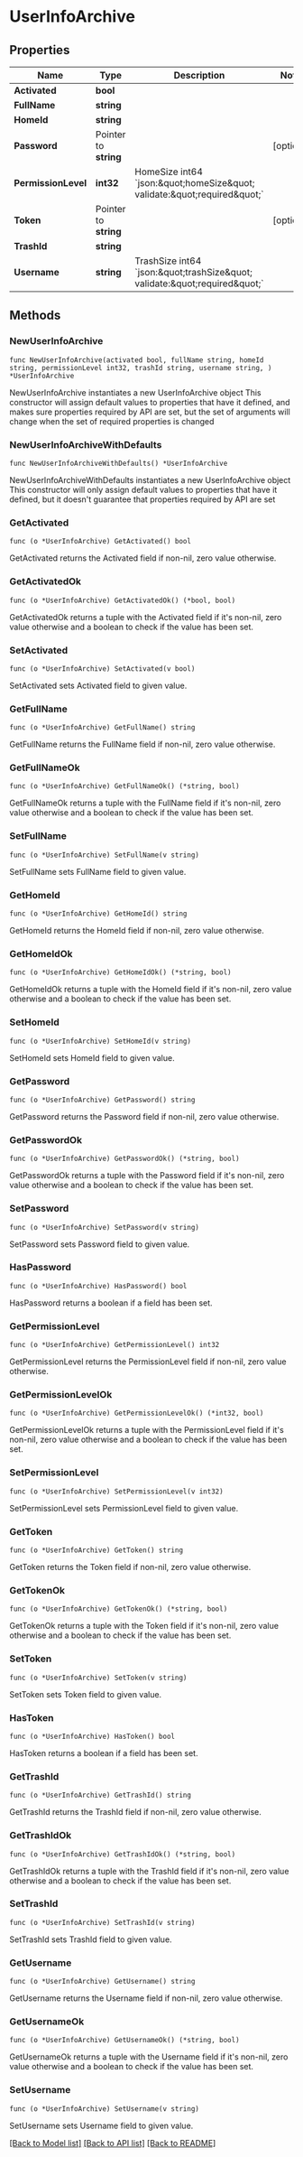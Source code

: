 # UserInfoArchive

## Properties

Name | Type | Description | Notes
------------ | ------------- | ------------- | -------------
**Activated** | **bool** |  | 
**FullName** | **string** |  | 
**HomeId** | **string** |  | 
**Password** | Pointer to **string** |  | [optional] 
**PermissionLevel** | **int32** | HomeSize        int64  &#x60;json:\&quot;homeSize\&quot; validate:\&quot;required\&quot;&#x60; | 
**Token** | Pointer to **string** |  | [optional] 
**TrashId** | **string** |  | 
**Username** | **string** | TrashSize       int64  &#x60;json:\&quot;trashSize\&quot; validate:\&quot;required\&quot;&#x60; | 

## Methods

### NewUserInfoArchive

`func NewUserInfoArchive(activated bool, fullName string, homeId string, permissionLevel int32, trashId string, username string, ) *UserInfoArchive`

NewUserInfoArchive instantiates a new UserInfoArchive object
This constructor will assign default values to properties that have it defined,
and makes sure properties required by API are set, but the set of arguments
will change when the set of required properties is changed

### NewUserInfoArchiveWithDefaults

`func NewUserInfoArchiveWithDefaults() *UserInfoArchive`

NewUserInfoArchiveWithDefaults instantiates a new UserInfoArchive object
This constructor will only assign default values to properties that have it defined,
but it doesn't guarantee that properties required by API are set

### GetActivated

`func (o *UserInfoArchive) GetActivated() bool`

GetActivated returns the Activated field if non-nil, zero value otherwise.

### GetActivatedOk

`func (o *UserInfoArchive) GetActivatedOk() (*bool, bool)`

GetActivatedOk returns a tuple with the Activated field if it's non-nil, zero value otherwise
and a boolean to check if the value has been set.

### SetActivated

`func (o *UserInfoArchive) SetActivated(v bool)`

SetActivated sets Activated field to given value.


### GetFullName

`func (o *UserInfoArchive) GetFullName() string`

GetFullName returns the FullName field if non-nil, zero value otherwise.

### GetFullNameOk

`func (o *UserInfoArchive) GetFullNameOk() (*string, bool)`

GetFullNameOk returns a tuple with the FullName field if it's non-nil, zero value otherwise
and a boolean to check if the value has been set.

### SetFullName

`func (o *UserInfoArchive) SetFullName(v string)`

SetFullName sets FullName field to given value.


### GetHomeId

`func (o *UserInfoArchive) GetHomeId() string`

GetHomeId returns the HomeId field if non-nil, zero value otherwise.

### GetHomeIdOk

`func (o *UserInfoArchive) GetHomeIdOk() (*string, bool)`

GetHomeIdOk returns a tuple with the HomeId field if it's non-nil, zero value otherwise
and a boolean to check if the value has been set.

### SetHomeId

`func (o *UserInfoArchive) SetHomeId(v string)`

SetHomeId sets HomeId field to given value.


### GetPassword

`func (o *UserInfoArchive) GetPassword() string`

GetPassword returns the Password field if non-nil, zero value otherwise.

### GetPasswordOk

`func (o *UserInfoArchive) GetPasswordOk() (*string, bool)`

GetPasswordOk returns a tuple with the Password field if it's non-nil, zero value otherwise
and a boolean to check if the value has been set.

### SetPassword

`func (o *UserInfoArchive) SetPassword(v string)`

SetPassword sets Password field to given value.

### HasPassword

`func (o *UserInfoArchive) HasPassword() bool`

HasPassword returns a boolean if a field has been set.

### GetPermissionLevel

`func (o *UserInfoArchive) GetPermissionLevel() int32`

GetPermissionLevel returns the PermissionLevel field if non-nil, zero value otherwise.

### GetPermissionLevelOk

`func (o *UserInfoArchive) GetPermissionLevelOk() (*int32, bool)`

GetPermissionLevelOk returns a tuple with the PermissionLevel field if it's non-nil, zero value otherwise
and a boolean to check if the value has been set.

### SetPermissionLevel

`func (o *UserInfoArchive) SetPermissionLevel(v int32)`

SetPermissionLevel sets PermissionLevel field to given value.


### GetToken

`func (o *UserInfoArchive) GetToken() string`

GetToken returns the Token field if non-nil, zero value otherwise.

### GetTokenOk

`func (o *UserInfoArchive) GetTokenOk() (*string, bool)`

GetTokenOk returns a tuple with the Token field if it's non-nil, zero value otherwise
and a boolean to check if the value has been set.

### SetToken

`func (o *UserInfoArchive) SetToken(v string)`

SetToken sets Token field to given value.

### HasToken

`func (o *UserInfoArchive) HasToken() bool`

HasToken returns a boolean if a field has been set.

### GetTrashId

`func (o *UserInfoArchive) GetTrashId() string`

GetTrashId returns the TrashId field if non-nil, zero value otherwise.

### GetTrashIdOk

`func (o *UserInfoArchive) GetTrashIdOk() (*string, bool)`

GetTrashIdOk returns a tuple with the TrashId field if it's non-nil, zero value otherwise
and a boolean to check if the value has been set.

### SetTrashId

`func (o *UserInfoArchive) SetTrashId(v string)`

SetTrashId sets TrashId field to given value.


### GetUsername

`func (o *UserInfoArchive) GetUsername() string`

GetUsername returns the Username field if non-nil, zero value otherwise.

### GetUsernameOk

`func (o *UserInfoArchive) GetUsernameOk() (*string, bool)`

GetUsernameOk returns a tuple with the Username field if it's non-nil, zero value otherwise
and a boolean to check if the value has been set.

### SetUsername

`func (o *UserInfoArchive) SetUsername(v string)`

SetUsername sets Username field to given value.



[[Back to Model list]](../README.md#documentation-for-models) [[Back to API list]](../README.md#documentation-for-api-endpoints) [[Back to README]](../README.md)


